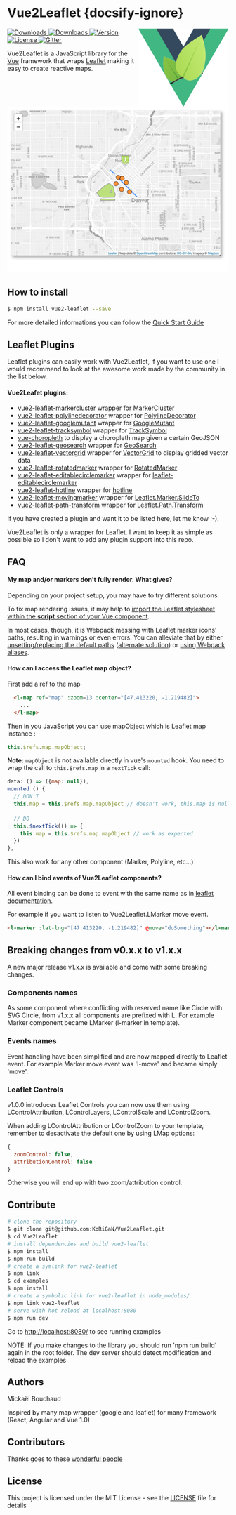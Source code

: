 # Vue2Leaflet {docsify-ignore}

<img align="right" height="178" title="Vue2Leaflet Limit logo" src="./logo.png">

<a href="https://travis-ci.org/KoRiGaN/Vue2Leaflet">
  <img src="https://travis-ci.org/KoRiGaN/Vue2Leaflet.svg?branch=master" alt="Downloads">
</a>
<a href="https://www.npmjs.com/package/vue2-leaflet">
  <img src="https://img.shields.io/npm/dt/vue2-leaflet.svg" alt="Downloads">
</a>
<a href="https://www.npmjs.com/package/vue2-leaflet">
  <img src="https://img.shields.io/npm/v/vue2-leaflet.svg" alt="Version">
</a>
<a href="https://www.npmjs.com/package/vue2-leaflet">
  <img src="https://img.shields.io/npm/l/vue2-leaflet.svg" alt="License">
</a>
<a href="https://gitter.im/Vue2Leaflet/Lobby?utm_source=badge&utm_medium=badge&utm_campaign=pr-badge&utm_content=badge">
  <img src="https://badges.gitter.im/Vue2Leaflet/Lobby.svg" alt="Gitter">
</a>

Vue2Leaflet is a JavaScript library for the [Vue](https://vuejs.org/) framework that wraps [Leaflet](http://leafletjs.com/) making it easy to create reactive maps.


![Image of Map](./vue2leaflet-example.png)

## How to install
``` bash
$ npm install vue2-leaflet --save
```
For more detailed informations you can follow the [Quick Start Guide](https://korigan.github.io/Vue2Leaflet/)

## Leaflet Plugins
Leaflet plugins can easily work with Vue2Leaflet, if you want to use one I would recommend to look at the awesome work made by the community in the list below.

#### Vue2Leafet plugins:
* [vue2-leaflet-markercluster](https://github.com/jperelli/vue2-leaflet-markercluster) wrapper for [MarkerCluster](https://github.com/Leaflet/Leaflet.markercluster)
* [vue2-leaflet-polylinedecorator](https://github.com/jperelli/vue2-leaflet-polylinedecorator) wrapper for [PolylineDecorator](https://github.com/bbecquet/Leaflet.PolylineDecorator)
* [vue2-leaflet-googlemutant](https://github.com/jperelli/vue2-leaflet-googlemutant) wrapper for [GoogleMutant](https://gitlab.com/IvanSanchez/Leaflet.GridLayer.GoogleMutant)
* [vue2-leaflet-tracksymbol](https://github.com/ais-one/vue2-leaflet-tracksymbol) wrapper for [TrackSymbol](https://github.com/lethexa/leaflet-tracksymbol)
* [vue-choropleth](https://github.com/voluntadpear/vue-choropleth) to display a choropleth map given a certain GeoJSON
* [vue2-leaflet-geosearch](https://github.com/fega/vue2-leaflet-geosearch) wrapper for [GeoSearch](https://github.com/smeijer/leaflet-geosearch)
* [vue2-leaflet-vectorgrid](https://github.com/tesselo/vue2-leaflet-vectorgrid) wrapper for [VectorGrid](https://github.com/Leaflet/Leaflet.VectorGrid) to display gridded vector data
* [vue2-leaflet-rotatedmarker](https://github.com/imudin/vue2-leaflet-rotatedmarker) wrapper for [RotatedMarker](https://github.com/bbecquet/Leaflet.RotatedMarker)
* [vue2-leaflet-editablecirclemarker](https://github.com/cualbondi/vue2-leaflet-editablecirclemarker) wrapper for [leaflet-editablecirclemarker](https://github.com/cualbondi/leaflet-editablecirclemarker)
* [vue2-leaflet-hotline](https://github.com/ikmolbo/vue2-leaflet-hotline) wrapper for [hotline](https://github.com/iosphere/Leaflet.hotline)
* [vue2-leaflet-movingmarker](https://github.com/LouisMazel/vue2-leaflet-movingmarker) wrapper for [Leaflet.Marker.SlideTo](https://gitlab.com/IvanSanchez/Leaflet.Marker.SlideTo)
* [vue2-leaflet-path-transform](https://github.com/imudin/vue2-leaflet-path-transform) wrapper for [Leaflet.Path.Transform ](https://github.com/w8r/Leaflet.Path.Transform)

If you have created a plugin and want it to be listed here, let me know :-).

Vue2Leaflet is only a wrapper for Leaflet. I want to keep it as simple as possible so I don't want to add any plugin support into this repo.

## FAQ
#### My map and/or markers don't fully render. What gives?
Depending on your project setup, you may have to try different solutions.

To fix map rendering issues, it may help to [import the Leaflet stylesheet within the **script** section of your Vue component](https://github.com/KoRiGaN/Vue2Leaflet/issues/157#issuecomment-384307765).

In most cases, though, it is Webpack messing with Leaflet marker icons' paths, resulting in warnings or even errors. You can alleviate that by either [unsetting/replacing the default paths](https://github.com/KoRiGaN/Vue2Leaflet/issues/96#issuecomment-341453050) ([alternate solution](https://github.com/Leaflet/Leaflet/issues/4968#issuecomment-319569682)) or [using Webpack aliases](https://github.com/Leaflet/Leaflet/issues/4849#issuecomment-307436996).

#### How can I access the Leaflet map object?
First add a ref to the map
``` html
  <l-map ref="map" :zoom=13 :center="[47.413220, -1.219482]">
    ...
  </l-map>
```
Then in you JavaScript you can use mapObject which is Leaflet map instance :
``` javascript
this.$refs.map.mapObject;
```

**Note:** `mapObject` is not available directly in vue's `mounted` hook. You need to wrap the call to `this.$refs.map` in a `nextTick` call:

``` javascript
data: () => ({map: null}),
mounted () {
  // DON'T
  this.map = this.$refs.map.mapObject // doesn't work, this.map is null

  // DO
  this.$nextTick(() => {
    this.map = this.$refs.map.mapObject // work as expected
  })
},
```

This also work for any other component (Marker, Polyline, etc...)

#### How can I bind events of Vue2Leaflet components?
All event binding can be done to event with the same name as in [leaflet documentation](http://leafletjs.com/reference-1.3.0.html).

For example if you want to listen to Vue2Leaflet.LMarker move event.
``` html
<l-marker :lat-lng="[47.413220, -1.219482]" @move="doSomething"></l-marker>
```


## Breaking changes from v0.x.x to v1.x.x

A new major release v1.x.x is available and come with some breaking changes.

### Components names

As some component where conflicting with reserved name like Circle with SVG Circle, from v1.x.x all components are prefixed with L.
For example Marker component became LMarker (l-marker in template).

### Events names

Event handling have been simplified and are now mapped directly to Leaflet event.
For example Marker move event was 'l-move' and became simply 'move'.

### Leaflet Controls

v1.0.0 introduces Leaflet Controls you can now use them using LControlAttribution, LControlLayers, LControlScale and LControlZoom.

When adding LControlAttribution or LControlZoom to your template, remember to desactivate the default one by using LMap options:

``` js
{
  zoomControl: false,
  attributionControl: false
}
```

Otherwise you will end up with two zoom/attribution control.


## Contribute
``` bash
# clone the repository
$ git clone git@github.com:KoRiGaN/Vue2Leaflet.git
$ cd Vue2Leaflet
# install dependencies and build vue2-leaflet
$ npm install
$ npm run build
# create a symlink for vue2-leaflet
$ npm link
$ cd examples
$ npm install
# create a symbolic link for vue2-leaflet in node_modules/
$ npm link vue2-leaflet
# serve with hot reload at localhost:8080
$ npm run dev
```
Go to <http://localhost:8080/> to see running examples

NOTE: If you make changes to the library you should run 'npm run build' again in the root folder.
The dev server should detect modification and reload the examples

## Authors

Mickaël Bouchaud

Inspired by many map wrapper (google and leaflet) for many framework (React, Angular and Vue 1.0)

## Contributors

Thanks goes to these [wonderful people](https://github.com/KoRiGaN/Vue2Leaflet/contributors)

## License

This project is licensed under the MIT License - see the [LICENSE](LICENSE) file for details

